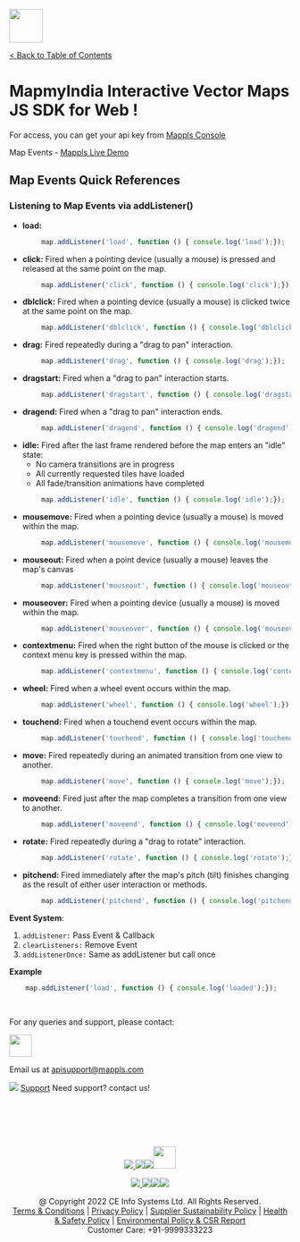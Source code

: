 [<img src="https://about.mappls.com/images/mappls-b-logo.svg" height="60"/> </p>](https://www.mapmyindia.com/api)
[< Back to Table of Contents](../../README.md)
# MapmyIndia Interactive Vector Maps JS SDK for Web !

For access, you can get your api key from [Mappls Console](https://auth.mappls.com/console)

Map Events -
[Mappls Live Demo](https://www.mapmyindia.com/api/advanced-maps/WebSDK-LiveDemo/mapEvent)

## Map Events Quick References 

### Listening to Map Events via addListener()

- **load:** 

```js
        map.addListener('load', function () { console.log('load');}); 
```

- **click:** Fired when a pointing device (usually a mouse) is pressed and released at the same point on the map.

```js
        map.addListener('click', function () { console.log('click');});
```

- **dblclick:** Fired when a pointing device (usually a mouse) is clicked twice at the same point on the map.

```js
        map.addListener('dblclick', function () { console.log('dblclick');});
```

- **drag:** Fired repeatedly during a "drag to pan" interaction.

```js
        map.addListener('drag', function () { console.log('drag');});
```

- **dragstart:** Fired when a "drag to pan" interaction starts.

```js
        map.addListener('dragstart', function () { console.log('dragstart');});
```

- **dragend:** Fired when a "drag to pan" interaction ends.

```js
        map.addListener('dragend', function () { console.log('dragend');});
```

- **idle:** Fired after the last frame rendered before the map enters an "idle" state:
    - No camera transitions are in progress
    - All currently requested tiles have loaded
    - All fade/transition animations have completed

```js
        map.addListener('idle', function () { console.log('idle');});
```

- **mousemove:** Fired when a pointing device (usually a mouse) is moved within the map.

```js
        map.addListener('mousemove', function () { console.log('mousemove');});
```

- **mouseout:** Fired when a point device (usually a mouse) leaves the map's canvas

```js
        map.addListener('mouseout', function () { console.log('mouseout');});
```

- **mouseover:** Fired when a pointing device (usually a mouse) is moved within the map.

```js
        map.addListener('mouseover', function () { console.log('mouseover');});
```

- **contextmenu:** Fired when the right button of the mouse is clicked or the context menu key is pressed within the map.

```js
        map.addListener('contextmenu', function () { console.log('contextmenu');});
```

- **wheel:** Fired when a wheel event occurs within the map.

```js
        map.addListener('wheel', function () { console.log('wheel');});
```

- **touchend:** Fired when a touchend event occurs within the map.

```js
        map.addListener('touchend', function () { console.log('touchend');});
```

- **move:** Fired repeatedly during an animated transition from one view to another.

```js
        map.addListener('move', function () { console.log('move');});
```

- **moveend:** Fired just after the map completes a transition from one view to another.

```js
        map.addListener('moveend', function () { console.log('moveend');});
```

- **rotate:** Fired repeatedly during a "drag to rotate" interaction.

```js
        map.addListener('rotate', function () { console.log('rotate');});
```

- **pitchend:** Fired immediately after the map's pitch (tilt) finishes changing as the result of either user interaction or methods.

```js
        map.addListener('pitchend', function () { console.log('pitchend');});
```

**Event System**:

1. `addListener:` Pass Event & Callback
2. `clearListeners:` Remove Event
3. `addListenerOnce:` Same as addListener but call once

**Example**

```js
    map.addListener('load', function () { console.log('loaded');}); 
```


<br>

For any queries and support, please contact: 

[<img src="https://about.mappls.com/images/mappls-logo.svg" height="40"/> </p>](https://about.mappls.com/api/)
Email us at [apisupport@mappls.com](mailto:apisupport@mappls.com)


![](https://www.mapmyindia.com/api/img/icons/support.png)
[Support](https://about.mappls.com/contact/)
Need support? contact us!

<br></br>
<br></br>

[<p align="center"> <img src="https://www.mapmyindia.com/api/img/icons/stack-overflow.png"/> ](https://stackoverflow.com/questions/tagged/mappls-api)[![](https://www.mapmyindia.com/api/img/icons/blog.png)](https://about.mappls.com/blog/)[![](https://www.mapmyindia.com/api/img/icons/gethub.png)](https://github.com/Mappls-api)[<img src="https://mmi-api-team.s3.ap-south-1.amazonaws.com/API-Team/npm-logo.one-third%5B1%5D.png" height="40"/> </p>](https://www.npmjs.com/org/mapmyindia) 



[<p align="center"> <img src="https://www.mapmyindia.com/june-newsletter/icon4.png"/> ](https://www.facebook.com/Mapplsofficial)[![](https://www.mapmyindia.com/june-newsletter/icon2.png)](https://twitter.com/mappls)[![](https://www.mapmyindia.com/newsletter/2017/aug/llinkedin.png)](https://www.linkedin.com/company/mappls/)[![](https://www.mapmyindia.com/june-newsletter/icon3.png)](https://www.youtube.com/channel/UCAWvWsh-dZLLeUU7_J9HiOA)




<div align="center">@ Copyright 2022 CE Info Systems Ltd. All Rights Reserved.</div>

<div align="center"> <a href="https://about.mappls.com/api/terms-&-conditions">Terms & Conditions</a> | <a href="https://about.mappls.com/about/privacy-policy">Privacy Policy</a> | <a href="https://about.mappls.com/pdf/mapmyIndia-sustainability-policy-healt-labour-rules-supplir-sustainability.pdf">Supplier Sustainability Policy</a> | <a href="https://about.mappls.com/pdf/Health-Safety-Management.pdf">Health & Safety Policy</a> | <a href="https://about.mappls.com/pdf/Environment-Sustainability-Policy-CSR-Report.pdf">Environmental Policy & CSR Report</a>

<div align="center">Customer Care: +91-9999333223</div>
